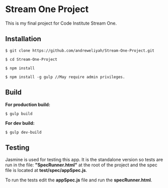 # Stream One Project

This is my final project for Code Institute Stream One.

## Installation
``` 
$ git clone https://github.com/andreweliyah/Stream-One-Project.git

$ cd Stream-One-Project

$ npm install

$ npm install -g gulp //May require admin privileges.
```
## Build
**For production build:**
```
$ gulp build
```

**For dev build:**
```
$ gulp dev-build
```
## Testing
Jasmine is used for testing this app. It is the standalone version so tests are run in the file: **"SpecRunner.html"** at the root of the project and the spec file is located at **test/spec/appSpec.js**.

To run the tests edit the **appSpec.js** file and run the **specRunner.html**.